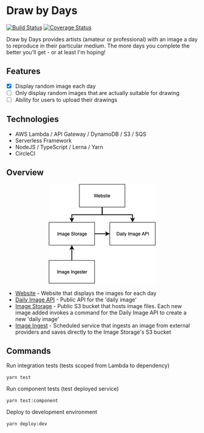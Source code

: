 # Draw by Days

[![Build Status](https://img.shields.io/circleci/project/github/SketchingDev/draw-by-days/master.svg)](https://circleci.com/gh/SketchingDev/draw-by-days/tree/master)
[![Coverage Status](https://coveralls.io/repos/github/SketchingDev/draw-by-days/badge.svg?branch=master)](https://coveralls.io/github/SketchingDev/draw-by-days?branch=master)

Draw by Days provides artists (amateur or professional) with an image a day to reproduce in their particular medium. The 
more days you complete the better you'll get - or at least I'm hoping!


## Features

 - [X] Display random image each day
 - [ ] Only display random images that are actually suitable for drawing
 - [ ] Ability for users to upload their drawings

## Technologies

 * AWS Lambda / API Gateway / DynamoDB / S3 / SQS
 * Serverless Framework
 * NodeJS / TypeScript / Lerna / Yarn
 * CircleCI

## Overview

<p align="center">
  <img src="docs/architecture.png">
</p>


 * [Website](packages/website) - Website that displays the images for each day
 * [Daily Image API](packages/daily-image-api) - Public API for the 'daily image'
 * [Image Storage](packages/image-storage) - Public S3 bucket that hosts image files. Each new image added invokes a command for the Daily Image API to create a new 'daily image'
 * [Image Ingest](packages/image-ingest) - Scheduled service that ingests an image from external providers and saves directly to the Image Storage's S3 bucket


## Commands

Run integration tests (tests scoped from Lambda to dependency)

```
yarn test
```

Run component tests (test deployed service)

```
yarn test:component
``` 

Deploy to development environment

```
yarn deploy:dev
```
